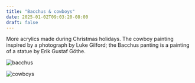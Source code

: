 ```yaml
---
title: "Bacchus & cowboys"
date: 2025-01-02T09:03:20-08:00
draft: false
---
```


More acrylics made during Christmas holidays. The cowboy painting inspired by a photograph by Luke Gilford; the Bacchus panting is a painting of a statue by Erik Gustaf Göthe. 

![bacchus](bacchus.jpeg)

![cowboys](cowboys.jpeg)
